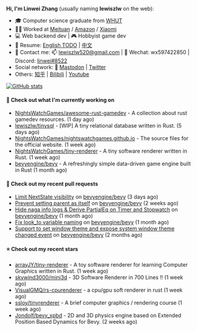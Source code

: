 **Hi, I'm Linwei Zhang** (usually naming **lewiszlw** on the web):
- 🎓 Computer science graduate from [WHUT](https://en.wikipedia.org/wiki/Wuhan_University_of_Technology)
- 👨‍💻 Worked at [Meituan](https://about.meituan.com/home) / [Amazon](https://www.amazon.com/) / [Xiaomi](https://www.mi.com/)
- 💻 Web backend dev | 🎮 Hobbyist game dev
- 📄 Resume: [English TODO](https://github.com/lewiszlw/lewiszlw/blob/main/Resume_EN.md) | [中文](https://github.com/lewiszlw/lewiszlw/blob/main/Resume_CN.md)
- 📱 Contact me: 📫 [lewiszlw520@gmail.com](mailto:lewiszlw520@gmail.com) | 💬 Wechat: wx597422850 | Discord: [linwei#8522](http://discordapp.com/users/891664307035713576)
- Social network: 🦣 [Mastodon](https://mastodon.world/@lewiszlw) | [Twitter](https://twitter.com/lewiszlw)
- Others: [知乎](https://www.zhihu.com/people/tian-qian-zhu-wu-ya) | [Bilibili](https://space.bilibili.com/43876861) | [Youtube](https://www.youtube.com/channel/UCnvri1tqAjxsp9nGQ63zUNw)

[![GitHub stats](https://github-readme-stats.vercel.app/api?username=lewiszlw&count_private=true&show_icons=true&theme=solarized-dark&include_all_commits=true)](https://github.com/anuraghazra/github-readme-stats)

#### 👷 Check out what I'm currently working on

- [NightsWatchGames/awesome-rust-gamedev](https://github.com/NightsWatchGames/awesome-rust-gamedev) - A collection about rust gamedev resources. (1 day ago)
- [lewiszlw/tinysql](https://github.com/lewiszlw/tinysql) - [WIP] A tiny relational database written in Rust. (5 days ago)
- [NightsWatchGames/nightswatchgames.github.io](https://github.com/NightsWatchGames/nightswatchgames.github.io) - The source files for the official website. (1 week ago)
- [NightsWatchGames/tiny-renderer](https://github.com/NightsWatchGames/tiny-renderer) - A tiny software renderer written in Rust. (1 week ago)
- [bevyengine/bevy](https://github.com/bevyengine/bevy) - A refreshingly simple data-driven game engine built in Rust (1 month ago)

#### 🔨 Check out my recent pull requests

- [Limit NextState visibility](https://github.com/bevyengine/bevy/pull/9096) on [bevyengine/bevy](https://github.com/bevyengine/bevy) (3 days ago)
- [Prevent setting parent as itself](https://github.com/bevyengine/bevy/pull/8980) on [bevyengine/bevy](https://github.com/bevyengine/bevy) (2 weeks ago)
- [Hide naga info logs &amp; Derive PartialEq on Timer and Stopwatch](https://github.com/bevyengine/bevy/pull/8664) on [bevyengine/bevy](https://github.com/bevyengine/bevy) (1 month ago)
- [Fix look_to variable naming](https://github.com/bevyengine/bevy/pull/8627) on [bevyengine/bevy](https://github.com/bevyengine/bevy) (1 month ago)
- [Support to set window theme and expose system window theme changed event](https://github.com/bevyengine/bevy/pull/8593) on [bevyengine/bevy](https://github.com/bevyengine/bevy) (2 months ago)

#### ⭐ Check out my recent stars

- [arrayJY/tiny-renderer](https://github.com/arrayJY/tiny-renderer) - A toy software renderer for learning Computer Graphics written in Rust. (1 week ago)
- [skywind3000/mini3d](https://github.com/skywind3000/mini3d) - 3D Software Renderer in 700 Lines !! (1 week ago)
- [VisualGMQ/rs-cpurenderer](https://github.com/VisualGMQ/rs-cpurenderer) - a cpu/gpu soft renderer in rust (1 week ago)
- [ssloy/tinyrenderer](https://github.com/ssloy/tinyrenderer) - A brief computer graphics / rendering course (1 week ago)
- [Jondolf/bevy_xpbd](https://github.com/Jondolf/bevy_xpbd) - 2D and 3D physics engine based on Extended Position Based Dynamics for Bevy. (2 weeks ago)
